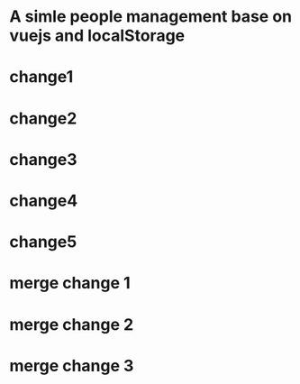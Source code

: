 # A simle people management base on vuejs and localStorage

# change1

# change2

# change3

# change4
# change5

# merge change 1
# merge change 2
# merge change 3